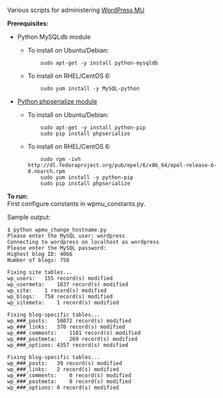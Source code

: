 Various scripts for administering [WordPress MU](https://mu.wordpress.org/)

**Prerequisites:**
- Python MySQLdb module
  - To install on Ubuntu/Debian:

            sudo apt-get -y install python-mysqldb

  - To install on RHEL/CentOS 6:
  
            sudo yum install -y MySQL-python
  
- [Python phpserialize module](https://pypi.python.org/pypi/phpserialize)
  - To install on Ubuntu/Debian:

            sudo apt-get -y install python-pip
            sudo pip install phpserialize
            
  - To install on RHEL/CentOS 6:

            sudo rpm -ivh http://dl.fedoraproject.org/pub/epel/6/x86_64/epel-release-6-8.noarch.rpm
            sudo yum install -y python-pip
            sudo pip install phpserialize

**To run:**  
First configure constants in wpmu_constants.py.

Sample output:

    $ python wpmu_change_hostname.py 
    Please enter the MySQL user: wordpress
    Connecting to wordpress on localhost as wordpress
    Please enter the MySQL password: 
    Highest blog ID: 4066
    Number of blogs: 758
    
    Fixing site tables...
    wp_users:	155 record(s) modified
    wp_usermeta:	1837 record(s) modified
    wp_site:	1 record(s) modified
    wp_blogs:	758 record(s) modified
    wp_sitemeta:	1 record(s) modified
    
    Fixing blog-specific tables...
    wp_###_posts:	58072 record(s) modified
    wp_###_links:	370 record(s) modified
    wp_###_comments:	1181 record(s) modified
    wp_###_postmeta:	269 record(s) modified
    wp_###_options:	4357 record(s) modified
    
    Fixing blog-specific tables...
    wp_###_posts:	39 record(s) modified
    wp_###_links:	2 record(s) modified
    wp_###_comments:	0 record(s) modified
    wp_###_postmeta:	0 record(s) modified
    wp_###_options:	0 record(s) modified
